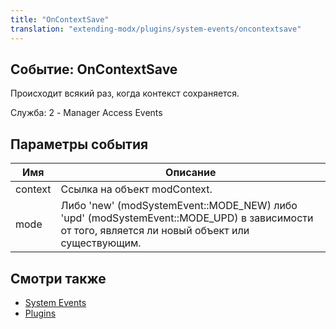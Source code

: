 ```yaml
---
title: "OnContextSave"
translation: "extending-modx/plugins/system-events/oncontextsave"
---
```


## Событие: OnContextSave

Происходит всякий раз, когда контекст сохраняется.

Служба: 2 - Manager Access Events

## Параметры события

| Имя     | Описание                                                                                                                                        |
| ------- | ----------------------------------------------------------------------------------------------------------------------------------------------- |
| context | Ссылка на объект modContext.                                                                                                                    |
| mode    | Либо 'new' (modSystemEvent::MODE\_NEW) либо 'upd' (modSystemEvent::MODE\_UPD) в зависимости от того, является ли новый объект или существующим. |

## Смотри также

- [System Events](extending-modx/plugins/system-events "System Events")
- [Plugins](extending-modx/plugins "Plugins")
